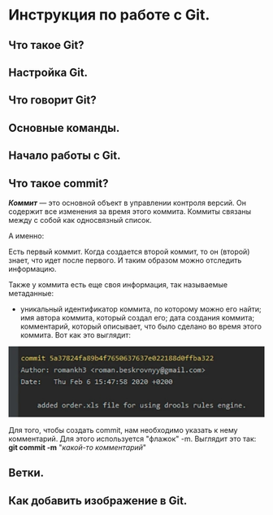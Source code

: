# Инструкция по работе с Git.

## Что такое Git?

## Настройка Git.

## Что говорит Git?

## Основные команды.

## Начало работы с Git.

## Что такое commit?

__*Коммит*__ — это основной объект в управлении контроля версий. Он содержит все изменения за время этого коммита. Коммиты связаны между с собой как односвязный список. 

А именно: 

Есть первый коммит. Когда создается второй коммит, то он (второй) знает, что идет после первого. И таким образом можно отследить информацию. 

Также у коммита есть еще своя информация, так называемые метаданные:
* уникальный идентификатор коммита, по которому можно его найти;
имя автора коммита, который создал его;
дата создания коммита;
комментарий, который описывает, что было сделано во время этого коммита.
Вот как это выглядит:

![commit](commit.jpg)

Для того, чтобы создать commit, нам необходимо указать к нему комментарий. Для этого используется "флажок" -m. Выглядит это так: __git commit -m__ "*какой-то комментарий*"

## Ветки. 

## Как добавить изображение в Git.


